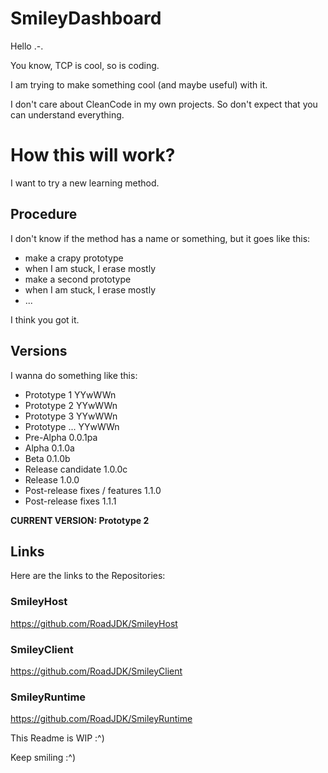 # SmileyDashboard

Hello .-.

You know, TCP is cool, so is coding.

I am trying to make something cool (and maybe useful) with it.

I don't care about CleanCode in my own projects. So don't expect that you can understand everything.

# How this will work?

I want to try a new learning method.

## Procedure
I don't know if the method has a name or something, but it goes like this:

* make a crapy prototype
* when I am stuck, I erase mostly
* make a second prototype
* when I am stuck, I erase mostly
* ...

I think you got it.

## Versions
I wanna do something like this:

* Prototype 1 YYwWWn
* Prototype 2 YYwWWn
* Prototype 3 YYwWWn
* Prototype ... YYwWWn
* Pre-Alpha 0.0.1pa
* Alpha 0.1.0a
* Beta  0.1.0b
* Release candidate	1.0.0c
* Release 1.0.0
* Post-release fixes / features  1.1.0
* Post-release fixes 1.1.1

**CURRENT VERSION: Prototype 2**

## Links
Here are the links to the Repositories:

### SmileyHost
https://github.com/RoadJDK/SmileyHost

### SmileyClient
https://github.com/RoadJDK/SmileyClient

### SmileyRuntime
https://github.com/RoadJDK/SmileyRuntime

This Readme is WIP :^) 

Keep smiling :^)
